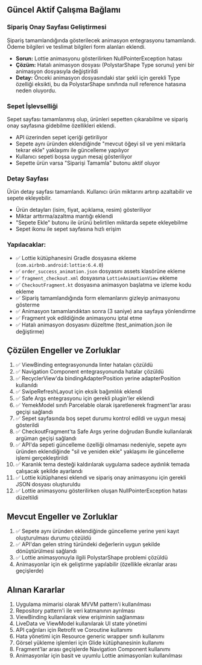 ## Güncel Aktif Çalışma Bağlamı

### Sipariş Onay Sayfası Geliştirmesi
Sipariş tamamlandığında gösterilecek animasyon entegrasyonu tamamlandı. Ödeme bilgileri ve teslimat bilgileri form alanları eklendi.

- **Sorun:** Lottie animasyonu gösterilirken NullPointerException hatası
- **Çözüm:** Hatalı animasyon dosyası (PolystarShape Type sorunu) yeni bir animasyon dosyasıyla değiştirildi
- **Detay:** Önceki animasyon dosyasındaki star şekli için gerekli Type özelliği eksikti, bu da PolystarShape sınıfında null reference hatasına neden oluyordu.

### Sepet İşlevselliği
Sepet sayfası tamamlanmış olup, ürünleri sepetten çıkarabilme ve sipariş onay sayfasına gidebilme özellikleri eklendi.

- API üzerinden sepet içeriği getiriliyor
- Sepete aynı üründen eklendiğinde "mevcut öğeyi sil ve yeni miktarla tekrar ekle" yaklaşımı ile güncelleme yapılıyor
- Kullanıcı sepeti boşsa uygun mesaj gösteriliyor
- Sepette ürün varsa "Siparişi Tamamla" butonu aktif oluyor

### Detay Sayfası
Ürün detay sayfası tamamlandı. Kullanıcı ürün miktarını artırıp azaltabilir ve sepete ekleyebilir.

- Ürün detayları (isim, fiyat, açıklama, resim) gösteriliyor
- Miktar arttırma/azaltma mantığı eklendi
- "Sepete Ekle" butonu ile ürünü belirtilen miktarda sepete ekleyebilme
- Sepet ikonu ile sepet sayfasına hızlı erişim

### Yapılacaklar:
- ✅ Lottie kütüphanesini Gradle dosyasına ekleme (`com.airbnb.android:lottie:6.4.0`)
- ✅ `order_success_animation.json` dosyasını assets klasörüne ekleme
- ✅ `fragment_checkout.xml` dosyasına `LottieAnimationView` ekleme
- ✅ `CheckoutFragment.kt` dosyasına animasyon başlatma ve izleme kodu ekleme
- ✅ Sipariş tamamlandığında form elemanlarını gizleyip animasyonu gösterme
- ✅ Animasyon tamamlandıktan sonra (3 saniye) ana sayfaya yönlendirme
- ✅ Fragment yok edildiğinde animasyonu iptal etme
- ✅ Hatalı animasyon dosyasını düzeltme (test_animation.json ile değiştirme)

## Çözülen Engeller ve Zorluklar
1. ✅ ViewBinding entegrasyonunda linter hataları çözüldü
2. ✅ Navigation Component entegrasyonunda hatalar çözüldü
3. ✅ RecyclerView'da bindingAdapterPosition yerine adapterPosition kullanıldı
4. ✅ SwipeRefreshLayout için eksik bağımlılık eklendi
5. ✅ Safe Args entegrasyonu için gerekli plugin'ler eklendi
6. ✅ YemekModel sınıfı Parcelable olarak işaretlenerek fragment'lar arası geçişi sağlandı
7. ✅ Sepet sayfasında boş sepet durumu kontrol edildi ve uygun mesaj gösterildi
8. ✅ CheckoutFragment'ta Safe Args yerine doğrudan Bundle kullanılarak argüman geçişi sağlandı
9. ✅ API'da sepeti güncelleme özelliği olmaması nedeniyle, sepete aynı üründen eklendiğinde "sil ve yeniden ekle" yaklaşımı ile güncelleme işlemi gerçekleştirildi
10. ✅ Karanlık tema desteği kaldırılarak uygulama sadece aydınlık temada çalışacak şekilde ayarlandı
11. ✅ Lottie kütüphanesi eklendi ve sipariş onay animasyonu için gerekli JSON dosyası oluşturuldu
12. ✅ Lottie animasyonu gösterilirken oluşan NullPointerException hatası düzeltildi

## Mevcut Engeller ve Zorluklar
1. ✅ Sepete aynı üründen eklendiğinde güncelleme yerine yeni kayıt oluşturulması durumu çözüldü
2. ✅ API'dan gelen string türündeki değerlerin uygun şekilde dönüştürülmesi sağlandı
3. ✅ Lottie animasyonuyla ilgili PolystarShape problemi çözüldü
4. Animasyonlar için ek geliştirme yapılabilir (özellikle ekranlar arası geçişlerde)

## Alınan Kararlar
1. Uygulama mimarisi olarak MVVM pattern'i kullanılması
2. Repository pattern'i ile veri katmanının ayrılması
3. ViewBinding kullanılarak view erişiminin sağlanması
4. LiveData ve ViewModel kullanılarak UI state yönetimi
5. API çağrıları için Retrofit ve Coroutine kullanımı
6. Hata yönetimi için Resource<T> generic wrapper sınıfı kullanımı
7. Görsel yükleme işlemleri için Glide kütüphanesinin kullanımı
8. Fragment'lar arası geçişlerde Navigation Component kullanımı
9. Animasyonlar için basit ve uyumlu Lottie animasyonları kullanılması
